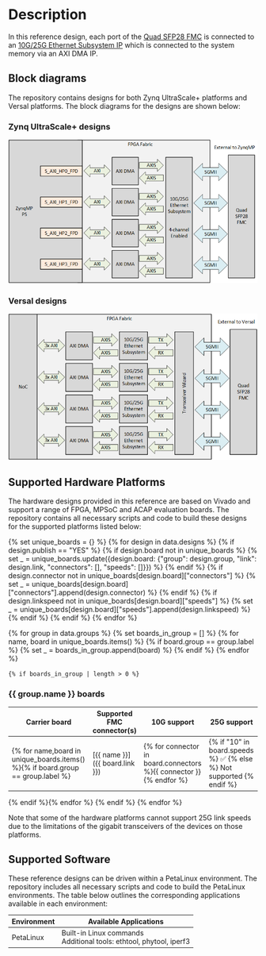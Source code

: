 # Description

In this reference design, each port of the [Quad SFP28 FMC] is connected to an [10G/25G Ethernet Subsystem IP]
which is connected to the system memory via an AXI DMA IP. 

## Block diagrams

The repository contains designs for both Zynq
UltraScale+ platforms and Versal platforms. The block diagrams for the designs are shown below:

### Zynq UltraScale+ designs

![ZynqMP XXV Ethernet design block diagram](images/zynqmp-xxv-eth-block-diagram.png)

### Versal designs

![Versal XXV Ethernet design block diagram](images/versal-xxv-eth-block-diagram.png)

## Supported Hardware Platforms

The hardware designs provided in this reference are based on Vivado and support a range of FPGA, MPSoC and ACAP evaluation
boards. The repository contains all necessary scripts and code to build these designs for the supported platforms listed below:

{% set unique_boards = {} %}
{% for design in data.designs %}
    {% if design.publish == "YES" %}
        {% if design.board not in unique_boards %}
            {% set _ = unique_boards.update({design.board: {"group": design.group, "link": design.link, "connectors": [], "speeds": []}}) %}
        {% endif %}
        {% if design.connector not in unique_boards[design.board]["connectors"] %}
            {% set _ = unique_boards[design.board]["connectors"].append(design.connector) %}
        {% endif %}
        {% if design.linkspeed not in unique_boards[design.board]["speeds"] %}
            {% set _ = unique_boards[design.board]["speeds"].append(design.linkspeed) %}
        {% endif %}
    {% endif %}
{% endfor %}

{% for group in data.groups %}
    {% set boards_in_group = [] %}
    {% for name, board in unique_boards.items() %}
        {% if board.group == group.label %}
            {% set _ = boards_in_group.append(board) %}
        {% endif %}
    {% endfor %}

    {% if boards_in_group | length > 0 %}
### {{ group.name }} boards

| Carrier board    | Supported FMC connector(s) | 10G support | 25G support |
|------------------|----------------------------|-------------|-------------|
{% for name,board in unique_boards.items() %}{% if board.group == group.label %}| [{{ name }}]({{ board.link }}) | {% for connector in board.connectors %}{{ connector }} {% endfor %} | {% if "10" in board.speeds %} ✅ {% else %} Not supported {% endif %} | {% if "25" in board.speeds %} ✅ {% else %} Not supported {% endif %} |
{% endif %}{% endfor %}
{% endif %}
{% endfor %}

Note that some of the hardware platforms cannot support 25G link speeds due to the limitations of the 
gigabit transceivers of the devices on those platforms.

## Supported Software

These reference designs can be driven within a PetaLinux environment. 
The repository includes all necessary scripts and code to build the PetaLinux environments. The table 
below outlines the corresponding applications available in each environment:

| Environment      | Available Applications  |
|------------------|-------------------------|
| PetaLinux        | Built-in Linux commands<br>Additional tools: ethtool, phytool, iperf3 |

[Quad SFP28 FMC]: https://ethernetfmc.com/docs/quad-sfp28-fmc/overview/
[10G/25G Ethernet Subsystem IP]: https://www.xilinx.com/products/intellectual-property/ef-di-25gemac.html
